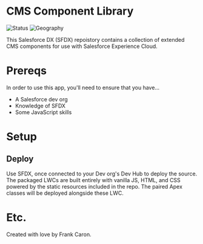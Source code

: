 # CMS Component Library

![Status](https://img.shields.io/badge/status-Beta-yellowgreen)
![Geography](https://img.shields.io/badge/Geography-US-blue)

This Salesforce DX (SFDX) repoistory contains a collection of extended CMS components for use with Salesforce Experience Cloud.

# Prereqs

In order to use this app, you'll need to ensure that you have...

* A Salesforce dev org
* Knowledge of SFDX
* Some JavaScript skills

# Setup

## Deploy

Use SFDX, once connected to your Dev org's Dev Hub to deploy the source. The packaged LWCs are built entirely with vanilla JS, HTML, and CSS powered by the static resources included in the repo. The paired Apex classes will be deployed alongside these LWC.

# Etc.

Created with love by Frank Caron.
